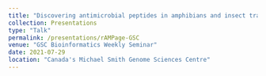 ```yaml
---
title: "Discovering antimicrobial peptides in amphibians and insect transcriptomes"
collection: Presentations
type: "Talk"
permalink: /presentations/rAMPage-GSC
venue: "GSC Bioinformatics Weekly Seminar"
date: 2021-07-29
location: "Canada's Michael Smith Genome Sciences Centre"
---
```

